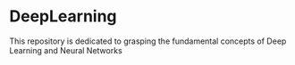 # DeepLearning
This repository is dedicated to grasping the fundamental concepts of Deep Learning and Neural Networks
